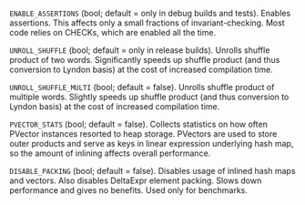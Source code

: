 `ENABLE_ASSERTIONS` (bool; default = only in debug builds and tests).
Enables assertions. This affects only a small fractions of invariant-checking.
Most code relies on CHECKs, which are enabled all the time.

`UNROLL_SHUFFLE` (bool; default = only in release builds).
Unrolls shuffle product of two words. Significantly speeds up shuffle product
(and thus conversion to Lyndon basis) at the cost of increased compilation time.

`UNROLL_SHUFFLE_MULTI` (bool; default = false).
Unrolls shuffle product of multiple words. Slightly speeds up shuffle product
(and thus conversion to Lyndon basis) at the cost of increased compilation time.

`PVECTOR_STATS` (bool; default = false).
Collects statistics on how often PVector instances resorted to heap storage.
PVectors are used to store outer products and serve as keys in linear expression
underlying hash map, so the amount of inlining affects overall performance.

`DISABLE_PACKING` (bool; default = false).
Disables usage of inlined hash maps and vectors. Also disables DeltaExpr element
packing. Slows down performance and gives no benefits. Used only for benchmarks.
